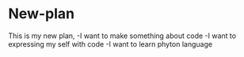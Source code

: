 # New-plan
This is my new plan,
-I want to make something about code
-I want to expressing my self with code
-I want to learn phyton language

